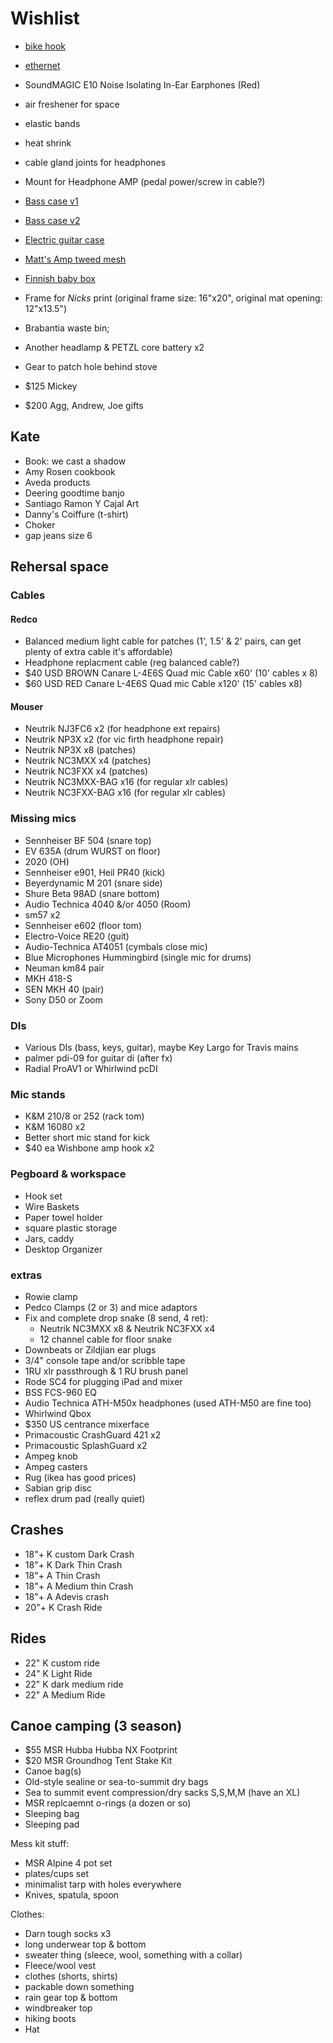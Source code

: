 # Wishlist

- [bike hook](https://www.amazon.ca/Mountain-Bicycle-Storage-Rack-Wall-Mounted/dp/B00WBFRYJM/)
- [ethernet](https://www.amazon.ca/Cable-Matters-Ethernet-Adapter-Gigabit/dp/B00X4S587K/)
- SoundMAGIC E10 Noise Isolating In-Ear Earphones (Red)
- air freshener for space
- elastic bands
- heat shrink
- cable gland joints for headphones
- Mount for Headphone AMP (pedal power/screw in cable?)

- [Bass case v1](https://www.amazon.ca/ChromaCast-Bass-Guitar-Padded-Gig/dp/B00CKYVW2O/)
- [Bass case v2](https://www.amazon.ca/Fender-FB405-Multi-Fit-Electric-Guitar/dp/B06Y1XSBFS/)
- [Electric guitar case](https://www.amazon.ca/Fender-FE405-Multi-Fit-Electric-Guitar/dp/B06Y28CWZL/)

- [Matt's Amp tweed mesh](https://nextgenguitars.ca/categories/cab-case-parts/grill-cloth-piping.html)

- [Finnish baby box](https://www.finnishbabybox.com/en/)
- Frame for _Nicks_ print (original frame size: 16"x20", original mat opening: 12"x13.5")
- Brabantia waste bin;
- Another headlamp & PETZL core battery x2
- Gear to patch hole behind stove
- $125 Mickey
- $200 Agg, Andrew, Joe gifts

## Kate

- Book: we cast a shadow
- Amy Rosen cookbook
- Aveda products
- Deering goodtime banjo
- Santiago Ramon Y Cajal Art
- Danny's Coiffure (t-shirt)
- Choker
- gap jeans size 6

## Rehersal space

### Cables

#### Redco

- Balanced medium light cable for patches (1', 1.5' & 2' pairs, can get plenty of extra cable it's affordable)
- Headphone replacment cable (reg balanced cable?)
- $40 USD BROWN Canare L-4E6S Quad mic Cable x60' (10' cables x 8)
- $60 USD RED Canare L-4E6S Quad mic Cable x120' (15' cables x8)

#### Mouser

- Neutrik NJ3FC6 x2 (for headphone ext repairs)
- Neutrik NP3X x2 (for vic firth headphone repair)
- Neutrik NP3X x8 (patches)
- Neutrik NC3MXX x4 (patches)
- Neutrik NC3FXX x4 (patches)
- Neutrik NC3MXX-BAG x16 (for regular xlr cables)
- Neutrik NC3FXX-BAG x16 (for regular xlr cables)

### Missing mics

- Sennheiser BF 504 (snare top)
- EV 635A (drum WURST on floor)
- 2020 (OH)
- Sennheiser e901, Heil PR40 (kick)
- Beyerdynamic M 201 (snare side)
- Shure Beta 98AD (snare bottom)
- Audio Technica 4040 &/or 4050 (Room)
- sm57 x2
- Sennheiser e602 (floor tom)
- Electro-Voice RE20 (guit)
- Audio-Technica AT4051 (cymbals close mic)
- Blue Microphones Hummingbird (single mic for drums)
- Neuman km84 pair
- MKH 418-S
- SEN MKH 40 (pair)
- Sony D50 or Zoom

### DIs

- Various DIs (bass, keys, guitar), maybe Key Largo for Travis mains
- palmer pdi-09 for guitar di (after fx)
- Radial ProAV1 or Whirlwind pcDI

### Mic stands

- K&M 210/8 or 252 (rack tom)
- K&M 16080 x2
- Better short mic stand for kick
- $40 ea Wishbone amp hook x2

### Pegboard & workspace

- Hook set
- Wire Baskets
- Paper towel holder
- square plastic storage
- Jars, caddy
- Desktop Organizer

### extras

- Rowie clamp
- Pedco Clamps (2 or 3) and mice adaptors
- Fix and complete drop snake (8 send, 4 ret):
  - Neutrik NC3MXX x8 & Neutrik NC3FXX x4
  - 12 channel cable for floor snake
- Downbeats or Zildjian ear plugs
- 3/4" console tape and/or scribble tape
- 1RU xlr passthrough & 1 RU brush panel
- Rode SC4 for plugging iPad and mixer
- BSS FCS-960 EQ
- Audio Technica ATH-M50x headphones (used ATH-M50 are fine too)
- Whirlwind Qbox
- $350 US centrance mixerface
- Primacoustic CrashGuard 421 x2
- Primacoustic SplashGuard x2
- Ampeg knob
- Ampeg casters
- Rug (ikea has good prices)
- Sabian grip disc
- reflex drum pad (really quiet)

## Crashes

- 18"+ K custom Dark Crash
- 18"+ K Dark Thin Crash
- 18"+ A Thin Crash
- 18"+ A Medium thin Crash
- 18"+ A Adevis crash
- 20"+ K Crash Ride

## Rides

- 22" K custom ride
- 24" K Light Ride
- 22" K dark medium ride
- 22" A Medium Ride

## Canoe camping (3 season)

- $55 MSR Hubba Hubba NX Footprint
- $20 MSR Groundhog Tent Stake Kit
- Canoe bag(s)
- Old-style sealine or sea-to-summit dry bags
- Sea to summit event compression/dry sacks S,S,M,M (have an XL)
- MSR replcaemnt o-rings (a dozen or so)
- Sleeping bag
- Sleeping pad

Mess kit stuff:

- MSR Alpine 4 pot set
- plates/cups set
- minimalist tarp with holes everywhere
- Knives, spatula, spoon

Clothes:

- Darn tough socks x3
- long underwear top & bottom
- sweater thing (sleece, wool, something with a collar)
- Fleece/wool vest
- clothes (shorts, shirts)
- packable down something
- rain gear top & bottom
- windbreaker top
- hiking boots
- Hat
